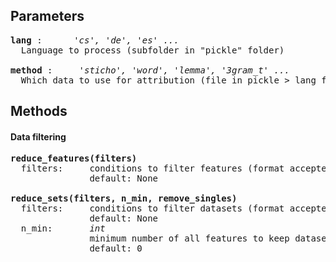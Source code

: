 

## Parameters
<pre>
<b>lang</b> :      <i>'cs', 'de', 'es' ...</i> 
  Language to process (subfolder in "pickle" folder)  

<b>method</b> :     <i>'sticho', 'word', 'lemma', '3gram_t' ...</i>
  Which data to use for attribution (file in pickle > lang folder)
</pre>

## Methods
#### Data filtering
<pre>
<b>reduce_features(filters)</b>
  filters:     conditions to filter features (format accepted by pandas .query method)
               default: None  
  
<b>reduce_sets(filters, n_min, remove_singles)</b>
  filters:     conditions to filter datasets (format accepted by pandas .query method)
               default: None
  n_min:       <i>int</i>
               minimum number of all features to keep dataset
               default: 0

</pre>
